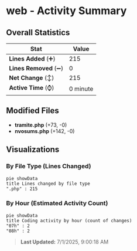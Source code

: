 # web - Activity Summary 

## Overall Statistics

| Stat                   | Value                                                             |
| ---------------------- | ----------------------------------------------------------------- |
| **Lines Added** (➕)   | 215                                          |
| **Lines Removed** (➖) | 0                                        |
| **Net Change** (↕)    | 215                |
| **Active Time** (⌚)   | 0 minute |


## Modified Files
- **tramite.php** (+73, -0)
- **nvosums.php** (+142, -0)

## Visualizations

### By File Type (Lines Changed)

```mermaid
pie showData
title Lines changed by file type
".php" : 215
```

### By Hour (Estimated Activity Count)

```mermaid
pie showData
title Coding activity by hour (count of changes)
"07h" : 2
"08h" : 2
```


> **Last Updated:** 7/1/2025, 9:00:18 AM